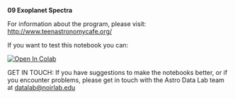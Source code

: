 **09 Exoplanet Spectra**

For information about the program, please visit: http://www.teenastronomycafe.org/

If you want to test this notebook you can: 

[![Open In Colab](https://colab.research.google.com/assets/colab-badge.svg)](https://colab.research.google.com/github/astro-datalab/notebooks-latest/blob/master/06_EPO/e-TeenAstronomyCafe/09_Exoplanet_Spectra/exoplanet_spectra_cafe.ipynb)

GET IN TOUCH: If you have suggestions to make the notebooks better, or if you encounter problems, please get in touch with the Astro Data Lab team at datalab@noirlab.edu


